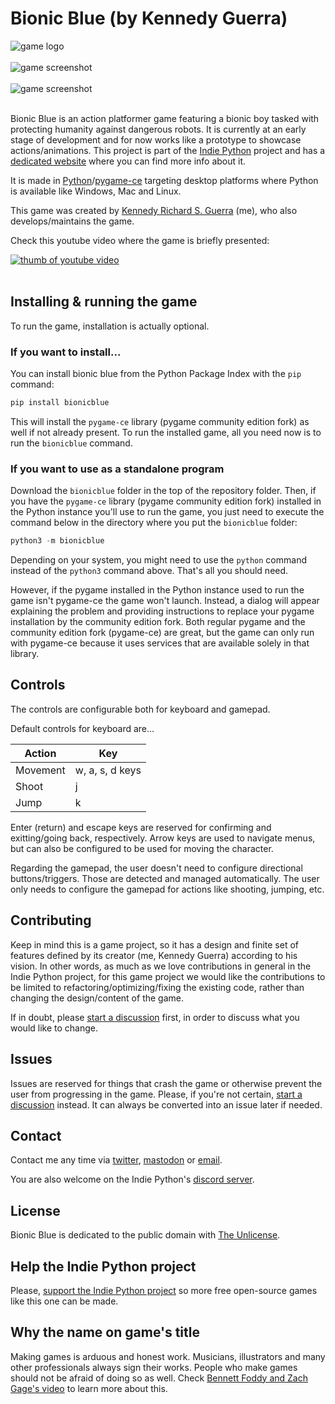 # Bionic Blue (by Kennedy Guerra)

<img style="display:block;margin:auto;" alt="game logo" src="https://i.imgur.com/tjBQKXp.png" />
<br />

<img style="display:block;margin:auto;" alt="game screenshot" src="https://i.imgur.com/wtGpzXK.png" />
<br />

<img style="display:block;margin:auto;" alt="game screenshot" src="https://i.imgur.com/kfKJRTD.gif" />
<br />


Bionic Blue is an action platformer game featuring a bionic boy tasked with protecting humanity against dangerous robots. It is currently at an early stage of development and for now works like a prototype to showcase actions/animations. This project is part of the [Indie Python](https://github.com/IndiePython) project and has a [dedicated website](https://bionicblue.indiepython.com) where you can find more info about it.

It is made in [Python](https://github.com/python/cpython)/[pygame-ce](https://github.com/pygame-community/pygame-ce) targeting desktop platforms where Python is available like Windows, Mac and Linux.

This game was created by [Kennedy Richard S. Guerra](https://kennedyrichard.com) (me), who also develops/maintains the game.

Check this youtube video where the game is briefly presented:

<a href="https://www.youtube.com/watch?v=oTrZM4GC_3w">
  <img style="display:block;margin:auto;" alt="thumb of youtube video" src="https://img.youtube.com/vi/oTrZM4GC_3w/hqdefault.jpg" />
</a>

<br />


## Installing & running the game

To run the game, installation is actually optional.


### If you want to install...

You can install bionic blue from the Python Package Index with the `pip` command:

```bash
pip install bionicblue
```

This will install the `pygame-ce` library (pygame community edition fork) as well if not already present. To run the installed game, all you need now is to run the `bionicblue` command.


### If you want to use as a standalone program

Download the `bionicblue` folder in the top of the repository folder. Then, if you have the `pygame-ce` library (pygame community edition fork) installed in the Python instance you'll use to run the game, you just need to execute the command below in the directory where you put the `bionicblue` folder:

```python
python3 -m bionicblue
```

Depending on your system, you might need to use the `python` command instead of the `python3` command above. That's all you should need.

However, if the pygame installed in the Python instance used to run the game isn't pygame-ce the game won't launch. Instead, a dialog will appear explaining the problem and providing instructions to replace your pygame installation by the community edition fork. Both regular pygame and the community edition fork (pygame-ce) are great, but the game can only run with pygame-ce because it uses services that are available solely in that library.


## Controls

The controls are configurable both for keyboard and gamepad.

Default controls for keyboard are...

| Action | Key |
| --- | --- |
| Movement | w, a, s, d keys |
| Shoot | j |
| Jump | k |

Enter (return) and escape keys are reserved for confirming and exitting/going back, respectively. Arrow keys are used to navigate menus, but can also be configured to be used for moving the character.

Regarding the gamepad, the user doesn't need to configure directional buttons/triggers. Those are detected and managed automatically. The user only needs to configure the gamepad for actions like shooting, jumping, etc.



## Contributing

Keep in mind this is a game project, so it has a design and finite set of features defined by its creator (me, Kennedy Guerra) according to his vision. In other words, as much as we love contributions in general in the Indie Python project, for this game project we would like the contributions to be limited to refactoring/optimizing/fixing the existing code, rather than changing the design/content of the game.

If in doubt, please [start a discussion](https://github.com/IndiePython/bionic-blue/discussions) first, in order to discuss what you would like to change.


## Issues

Issues are reserved for things that crash the game or otherwise prevent the user from progressing in the game. Please, if you're not certain, [start a discussion](https://github.com/IndiePython/bionic-blue/discussions) instead. It can always be converted into an issue later if needed.

## Contact

Contact me any time via [twitter](https://twitter.com/KennedyRichard), [mastodon](https://fosstodon.org/KennedyRichard) or [email](mailto:kennedy@kennedyrichard.com).

You are also welcome on the Indie Python's [discord server](https://indiepython.com/discord).


## License

Bionic Blue is dedicated to the public domain with [The Unlicense](https://unlicense.org/).


## Help the Indie Python project

Please, [support the Indie Python project](https://indiepython.com/donate) so more free open-source games like this one can be made.


## Why the name on game's title

Making games is arduous and honest work. Musicians, illustrators and many other professionals always sign their works. People who make games should not be afraid of doing so as well. Check [Bennett Foddy and Zach Gage's video](https://www.youtube.com/watch?v=N4UFC0y1tY0) to learn more about this.
